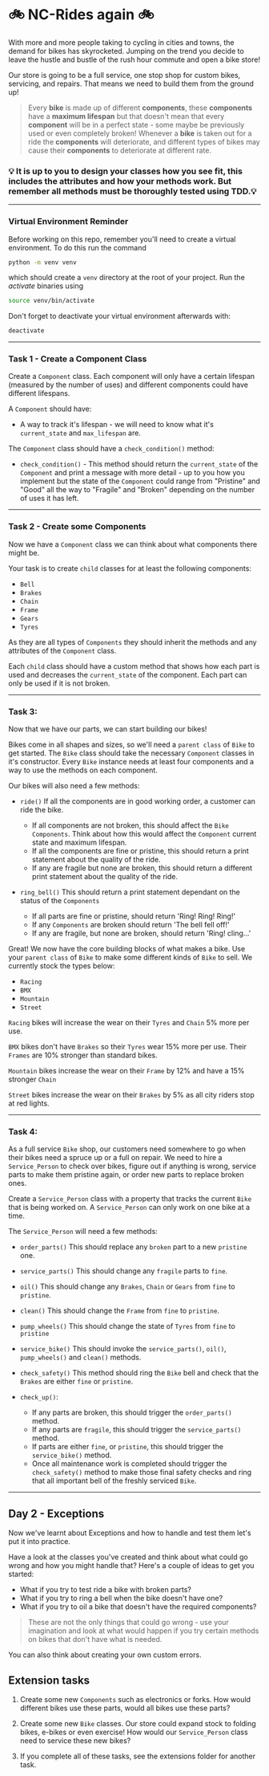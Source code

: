 # 🚲 NC-Rides again 🚲

With more and more people taking to cycling in cities and towns, the demand for bikes has skyrocketed. Jumping on the trend you decide to leave the hustle and bustle of the rush hour commute and open a bike store!

Our store is going to be a full service, one stop shop for custom bikes, servicing, and repairs. That means we need to build them from the ground up!

> Every **bike** is made up of different **components**, these **components** have a **maximum lifespan** but that doesn't mean that every **component** will be in a perfect state - some maybe be previously used or even completely broken! Whenever a **bike** is taken out for a ride the **components** will deteriorate, and different types of bikes may cause their **components** to deteriorate at different rate.

### 💡 It is up to you to design your classes how you see fit, this includes the attributes and how your methods work. But remember all methods **must** be thoroughly tested using TDD.💡

---

### Virtual Environment Reminder

Before working on this repo, remember you'll need to create a virtual environment. To do this run the command

```sh
python -m venv venv
```

which should create a `venv` directory at the root of your project. Run the _activate_ binaries using

```sh
source venv/bin/activate
```

Don't forget to deactivate your virtual environment afterwards with:

```sh
deactivate
```

---

### Task 1 - Create a Component Class

Create a `Component` class. Each component will only have a certain lifespan (measured by the number of uses) and different components could have different lifespans.

A `Component` should have:

-   A way to track it's lifespan - we will need to know what it's `current_state` and `max_lifespan` are.

The `Component` class should have a `check_condition()` method:

-   `check_condition()` - This method should return the `current_state` of the `Component` and print a message with more detail - up to you how you implement but the state of the `Component` could range from "Pristine" and "Good" all the way to "Fragile" and "Broken" depending on the number of uses it has left.

---

### Task 2 - Create some Components

Now we have a `Component` class we can think about what components there might be.

Your task is to create `child` classes for at least the following components:

-   `Bell`
-   `Brakes`
-   `Chain`
-   `Frame`
-   `Gears`
-   `Tyres`

As they are all types of `Components` they should inherit the methods and any attributes of the `Component` class.

Each `child` class should have a custom method that shows how each part is used and decreases the `current_state` of the component. Each part can only be used if it is not broken.

---

### Task 3:

Now that we have our parts, we can start building our bikes!

Bikes come in all shapes and sizes, so we'll need a `parent class` of `Bike` to get started. The `Bike` class should take the necessary `Component` classes in it's constructor. Every `Bike` instance needs at least four components and a way to use the methods on each component.

Our bikes will also need a few methods:

-   `ride()` If all the components are in good working order, a customer can ride the bike.

    -   If all components are not broken, this should affect the `Bike` `Components`. Think about how this would affect the `Component` current state and maximum lifespan.
    -   If all the components are fine or pristine, this should return a print statement about the quality of the ride.
    -   If any are fragile but none are broken, this should return a different print statement about the quality of the ride.

-   `ring_bell()` This should return a print statement dependant on the status of the `Components`
    -   If all parts are fine or pristine, should return 'Ring! Ring! Ring!'
    -   If any `Components` are broken should return 'The bell fell off!'
    -   If any are fragile, but none are broken, should return 'Ring! cling...'

Great! We now have the core building blocks of what makes a bike. Use your `parent class` of `Bike` to make some different kinds of `Bike` to sell. We currently stock the types below:

-   `Racing`
-   `BMX`
-   `Mountain`
-   `Street`

`Racing` bikes will increase the wear on their `Tyres` and `Chain` 5% more per use.

`BMX` bikes don't have `Brakes` so their `Tyres` wear 15% more per use. Their `Frames` are 10% stronger than standard bikes.

`Mountain` bikes increase the wear on their `Frame` by 12% and have a 15% stronger `Chain`

`Street` bikes increase the wear on their `Brakes` by 5% as all city riders stop at red lights.

---

### Task 4:

As a full service `Bike` shop, our customers need somewhere to go when their bikes need a spruce up or a full on repair. We need to hire a `Service_Person` to check over bikes, figure out if anything is wrong, service parts to make them pristine again, or order new parts to replace broken ones.

Create a `Service_Person` class with a property that tracks the current `Bike` that is being worked on. A `Service_Person` can only work on one bike at a time.

The `Service_Person` will need a few methods:

-   `order_parts()` This should replace any `broken` part to a new `pristine` one.

-   `service_parts()` This should change any `fragile` parts to `fine`.
-   `oil()` This should change any `Brakes`, `Chain` or `Gears` from `fine` to `pristine`.
-   `clean()` This should change the `Frame` from `fine` to `pristine`.
-   `pump_wheels()` This should change the state of `Tyres` from `fine` to `pristine`
-   `service_bike()` This should invoke the `service_parts()`, `oil()`, `pump_wheels()` and `clean()` methods.
-   `check_safety()` This method should ring the `Bike` bell and check that the `Brakes` are either `fine` or `pristine`.
-   `check_up()`:
    -   If any parts are broken, this should trigger the `order_parts()` method.
    -   If any parts are `fragile`, this should trigger the `service_parts()` method.
    -   If parts are either `fine`, or `pristine`, this should trigger the `service_bike()` method.
    -   Once all maintenance work is completed should trigger the `check_safety()` method to make those final safety checks and ring that all important bell of the freshly serviced `Bike`.

---

## Day 2 - Exceptions

Now we've learnt about Exceptions and how to handle and test them let's put it into practice.

Have a look at the classes you've created and think about what could go wrong and how you might handle that? Here's a couple of ideas to get you started:

-   What if you try to test ride a bike with broken parts?
-   What if you try to ring a bell when the bike doesn't have one?
-   What if you try to oil a bike that doesn't have the required components?

> These are not the only things that could go wrong - use your imagination and look at what would happen if you try certain methods on bikes that don't have what is needed.

You can also think about creating your own custom errors.

## Extension tasks

1. Create some new `Components` such as electronics or forks. How would different bikes use these parts, would all bikes use these parts?

2. Create some new `Bike` classes. Our store could expand stock to folding bikes, e-bikes or even exercise! How would our `Service_Person` class need to service these new bikes?

3. If you complete all of these tasks, see the extensions folder for another task.
